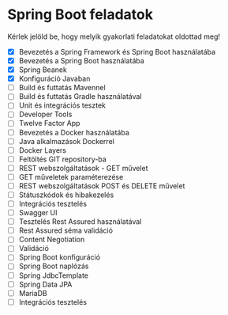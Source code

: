 # Spring Boot feladatok

Kérlek jelöld be, hogy melyik gyakorlati feladatokat oldottad meg!

* [x] Bevezetés a Spring Framework és Spring Boot használatába
* [x] Bevezetés a Spring Boot használatába
* [x] Spring Beanek
* [x] Konfiguráció Javaban
* [ ] Build és futtatás Mavennel
* [ ] Build és futtatás Gradle használatával
* [ ] Unit és integrációs tesztek
* [ ] Developer Tools
* [ ] Twelve Factor App
* [ ] Bevezetés a Docker használatába
* [ ] Java alkalmazások Dockerrel
* [ ] Docker Layers
* [ ] Feltöltés GIT repository-ba
* [ ] REST webszolgáltatások - GET művelet
* [ ] GET műveletek paraméterezése
* [ ] REST webszolgáltatások POST és DELETE művelet
* [ ] Státuszkódok és hibakezelés
* [ ] Integrációs tesztelés
* [ ] Swagger UI
* [ ] Tesztelés Rest Assured használatával
* [ ] Rest Assured séma validáció
* [ ] Content Negotiation
* [ ] Validáció
* [ ] Spring Boot konfiguráció
* [ ] Spring Boot naplózás
* [ ] Spring JdbcTemplate
* [ ] Spring Data JPA
* [ ] MariaDB
* [ ] Integrációs tesztelés
